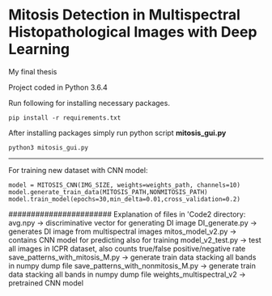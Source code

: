 # Mitosis Detection in Multispectral Histopathological Images with Deep Learning
My final thesis



Project coded in Python 3.6.4

Run following for installing necessary packages.
```
pip install -r requirements.txt
```

After installing packages simply run python script __mitosis_gui.py__

```
python3 mitosis_gui.py
```

_____________________________________________________________________

For training new dataset with CNN model:
```
model = MITOSIS_CNN(IMG_SIZE, weights=weights_path, channels=10)
model.generate_train_data(MITOSIS_PATH,NONMITOSIS_PATH)
model.train_model(epochs=30,min_delta=0.01,cross_validation=0.2)
```

#######################
Explanation of files in 'Code2 directory:
avg.npy   ->  discriminative vector for generating DI image
DI_generate.py    ->  generates DI image from multispectral images
mitos_model_v2.py    -> contains CNN model for predicting also for training
model_v2_test.py    -> test all images in ICPR dataset, also counts true/false positive/negative rate
save_patterns_with_mitosis_M.py    -> generate train data stacking all bands in numpy dump file
save_patterns_with_nonmitosis_M.py    -> generate train data stacking all bands in numpy dump file
weights_multispectral_v2    -> pretrained CNN model
